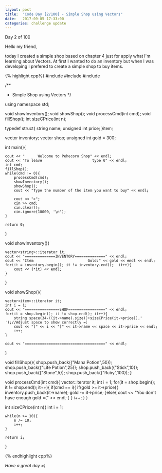 ```yaml
---
layout: post
title:  "Code Day [2/100] - Simple Shop using Vectors"
date:   2017-09-05 17:33:00
categories: challenge update
---
```


Day 2 of 100

Hello my friend,

today I created a simple shop based on chapter 4 just for apply what I'm learning about Vectors.
At first I wanted to do an inventory but when I was developing I prefered to create a simple shop to buy items.

{% highlight cpp%}
#include <iostream>
#include <string>
#include <vector>

/**
 * Simple Shop using Vectors
 */

using namespace std;

void showInventory();
void showShop();
void processCmd(int cmd);
void fillShop();
int sizeCPrice(int n);

typedef struct{
	string name;
	unsigned int price;
}item;


vector<string> inventory;
vector<item> shop;
unsigned int gold = 300;

int main(){

	cout << "      Welcome to Pehecoro Shop" << endl;
	cout << "To leave                       type 0" << endl;
	int cmd;
	fillShop();
	while(cmd != 0){
		processCmd(cmd);
		showInventory();
		showShop();
		cout << "Type the number of the item you want to buy" << endl;

		cout << ">";
		cin >> cmd;
		cin.clear();
		cin.ignore(10000, '\n');
	}

	return 0;
}

void showInventory(){

	vector<string>::iterator it;
	cout << "==============INVENTORY==============" << endl;
	cout << "Item                         Gold:" << gold << endl << endl;
	for(it = inventory.begin(); it != inventory.end();  it++){
		cout << (*it) << endl;
	}
}

void showShop(){

	vector<item>::iterator it;
	int i = 1;
	cout << "================SHOP=================" << endl;
	for(it = shop.begin(); it != shop.end(); it++){
		string space(34-((it->name).size()+sizeCPrice(it->price)),' ');//Adjust space to show correctly =)
		cout << "[" << i << "]" << it->name << space << it->price << endl;
		i++;
	}

	cout << "=====================================" << endl;

}

void fillShop(){
	shop.push_back({"Mana Potion",50});
	shop.push_back({"Life Potion",25});
	shop.push_back({"Stick",10});
	shop.push_back({"Stone",5});
	shop.push_back({"Ruby",100});
}

void processCmd(int cmd){
	vector<item>::iterator it;
	int i = 1;
	for(it = shop.begin(); it != shop.end(); it++){
		if(cmd == i){
			if(gold >= it->price){
				inventory.push_back(it->name);
				gold -= it->price;
			}else{
				cout << "You don't have enough gold =(" << endl;
			}
		}
		i++;
	}
}

int sizeCPrice(int n){
	int i = 1;

	while(n >= 10){
		n /= 10;
		i++;
	}

	return i;
}

{% endhighlight cpp%}

_Have a great day =)_